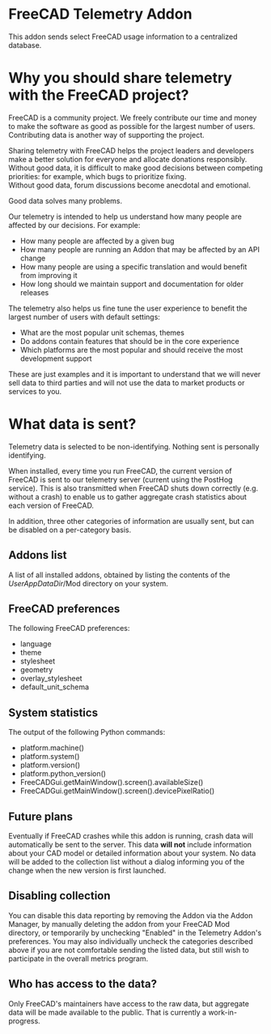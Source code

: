 # FreeCAD Telemetry Addon

This addon sends select FreeCAD usage information to a centralized database.

# Why you should share telemetry with the FreeCAD project?

FreeCAD is a community project.  We freely contribute our time and money to make the software as good as possible for the largest number of users.
Contributing data is another way of supporting the project.

Sharing telemetry with FreeCAD helps the project leaders and developers make a better solution for everyone and allocate donations responsibly.
Without good data, it is difficult to make good decisions between competing priorities: for example, which bugs to prioritize fixing.  
Without good data, forum discussions become anecdotal and emotional.  

Good data solves many problems.

Our telemetry is intended to help us understand how many people are affected by our decisions.  For example:

- How many people are affected by a given bug
- How many people are running an Addon that may be affected by an API change
- How many people are using a specific translation and would benefit from improving it
- How long should we maintain support and documentation for older releases

The telemetry also helps us fine tune the user experience to benefit the largest number of users with default settings:

- What are the most popular unit schemas, themes
- Do addons contain features that should be in the core experience
- Which platforms are the most popular and should receive the most development support

These are just examples and it is important to understand that we will never sell data to third parties and will not use the data to market products or services to you.

# What data is sent?

Telemetry data is selected to be non-identifying.  Nothing sent is personally identifying.

When installed, every time you run FreeCAD, the current version of FreeCAD is sent to our telemetry server
(current using the PostHog service). This is also transmitted when FreeCAD shuts down correctly (e.g. without a
crash) to enable us to gather aggregate crash statistics about each version of FreeCAD.

In addition, three other categories of information are usually sent, but can be disabled on a per-category basis.

## Addons list

A list of all installed addons, obtained by listing the contents of the _UserAppDataDir_/Mod directory on your
system.

## FreeCAD preferences

The following FreeCAD preferences:
* language
* theme
* stylesheet
* geometry
* overlay_stylesheet
* default_unit_schema

## System statistics

The output of the following Python commands:
* platform.machine()
* platform.system()
* platform.version()
* platform.python_version()
* FreeCADGui.getMainWindow().screen().availableSize()
* FreeCADGui.getMainWindow().screen().devicePixelRatio()

## Future plans
Eventually if FreeCAD crashes while this addon is running, crash data will automatically be sent to the server.
This data **will not** include information about your CAD model or detailed information about your system. No
data will be added to the collection list without a dialog informing you of the change when the new version
is first launched.

## Disabling collection
You can disable this data reporting by removing the Addon via the Addon Manager, by manually deleting the addon
from your FreeCAD Mod directory, or temporarily by unchecking "Enabled" in the Telemetry Addon's preferences. You
may also individually uncheck the categories described above if you are not comfortable sending the listed data, but
still wish to participate in the overall metrics program.

## Who has access to the data?

Only FreeCAD's maintainers have access to the raw data, but aggregate data will be made available to the public.
That is currently a work-in-progress.
